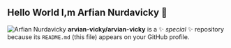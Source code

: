 ## Hello World I,m Arfian Nurdavicky 👋

![Arfian Nurdavicky](img/github-header.png)
**arvian-vicky/arvian-vicky** is a ✨ _special_ ✨ repository because its `README.md` (this file) appears on your GitHub profile.

